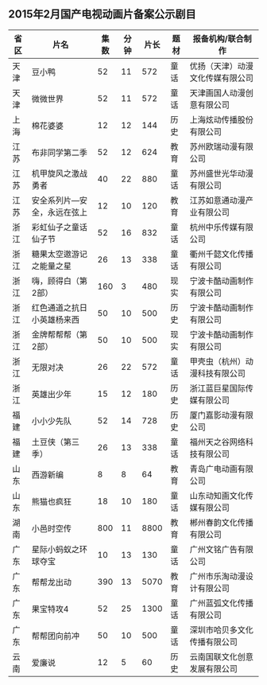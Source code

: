 ## 2015年2月国产电视动画片备案公示剧目
 省区 | 片名 | 集数 | 分钟 | 片长 | 题材 | 报备机构/联合制作 
---|---|---|---|---|---|---
 天津 | 豆小鸭 | 52 | 11 | 572 | 童话 | 优扬（天津）动漫文化传媒有限公司 
 天津 | 微微世界 | 52 | 11 | 572 | 童话 | 天津画国人动漫创意有限公司 
 上海 | 棉花婆婆 | 12 | 12 | 144 | 历史 | 上海炫动传播股份有限公司 
 江苏 | 布非同学第二季 | 52 | 12 | 624 | 教育 | 苏州欧瑞动漫有限公司 
 江苏 | 机甲旋风之激战勇者 | 40 | 22 | 880 | 童话 | 苏州盛世光华动漫有限公司 
 江苏 | 安全系列片—安全，永远在弦上 | 12 | 10 | 120 | 教育 | 江苏如意通动漫产业有限公司 
 浙江 | 彩虹仙子之童话仙子节 | 52 | 16 | 832 | 童话 | 杭州中乐传媒有限公司 
 浙江 | 糖果太空遨游记之能量之星 | 26 | 13 | 338 | 童话 | 衢州千懿文化传播有限公司 
 浙江 | 嗨，顾得白（第2部） | 160 | 3 | 480 | 现实 | 宁波卡酷动画制作有限公司 
 浙江 | 红色通道之抗日小英雄杨来西 | 50 | 10 | 500 | 历史 | 宁波卡酷动画制作有限公司 
 浙江 | 金牌帮帮帮（第2部） | 50 | 10 | 500 | 现实 | 宁波卡酷动画制作有限公司 
 浙江 | 无限对决 | 26 | 22 | 572 | 童话 | 甲壳虫（杭州）动漫科技有限公司 
 浙江 | 英雄出少年 | 15 | 12 | 180 | 历史 | 浙江蓝巨星国际传媒有限公司 
 福建 | 小小少先队 | 52 | 14 | 728 | 历史 | 厦门嘉影动漫有限公司 
 福建 | 土豆侠（第三季） | 26 | 13 | 338 | 童话 | 福州天之谷网络科技有限公司 
 山东 | 西游新编 | 8 | 8 | 64 | 教育 | 青岛广电动画有限公司 
 山东 | 熊猫也疯狂 | 18 | 10 | 180 | 童话 | 山东动知画文化传媒有限公司 
 湖南 | 小邑时空传 | 800 | 11 | 8800 | 教育 | 郴州春韵文化传播有限公司 
 广东 | 星际小蚂蚁之环球夺宝 | 10 | 13 | 130 | 童话 | 广州文铭广告有限公司 
 广东 | 帮帮龙出动 | 390 | 13 | 5070 | 教育 | 广州市乐淘动漫设计有限公司 
 广东 | 果宝特攻4 | 52 | 25 | 1300 | 童话 | 广州蓝弧文化传播有限公司 
 广东 | 帮帮团向前冲 | 50 | 10 | 500 | 童话 | 深圳市哈贝多文化传播有限公司 
 云南 | 爱廉说 | 12 | 5 | 60 | 历史 | 云南国联文化创意发展有限公司 